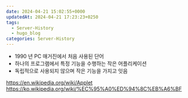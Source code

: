 ```yaml
---
date: 2024-04-21 15:02:55+0000
updatedAt: 2024-04-21 17:23:23+0250
tags:
  - Server-History
  - hugo_blog
categories: Server-History
---
```

- 1990 년 PC 매거진에서 처음 사용된 단어
- 하나의 프로그램에서 특정 기능을 수행하는 작은 어플리케이션
- 독립적으로 사용되지 않으며 작은 기능을 가지고 잇음




https://en.wikipedia.org/wiki/Applet
https://ko.wikipedia.org/wiki/%EC%95%A0%ED%94%8C%EB%A6%BF